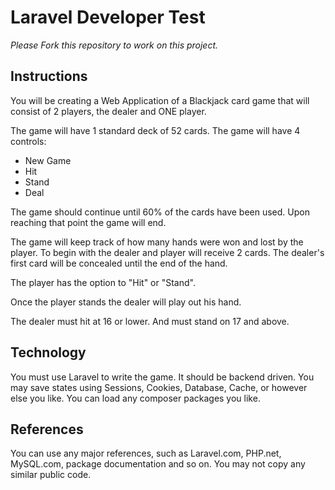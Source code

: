 # Laravel Developer Test

*Please Fork this repository to work on this project.*

## Instructions

You will be creating a Web Application of a Blackjack card game that will consist of 2 players, the dealer and ONE player.

The game will have 1 standard deck of 52 cards.
The game will have 4 controls:
* New Game
* Hit
* Stand
* Deal
    
The game should continue until 60% of the cards have been used. 
Upon reaching that point the game will end. 

The game will keep track of how many hands were won and lost by the player.
To begin with the dealer and player will receive 2 cards.
The dealer's first card will be concealed until the end of the hand.

The player has the option to "Hit" or "Stand".

Once the player stands the dealer will play out his hand.

The dealer must hit at 16 or lower. 
And must stand on 17 and above.

## Technology

You must use Laravel to write the game. 
It should be backend driven.
You may save states using Sessions, Cookies, Database, Cache, or however else you like.
You can load any composer packages you like.

## References

You can use any major references, such as Laravel.com, PHP.net, MySQL.com, package documentation and so on. You may not copy any similar public code.
